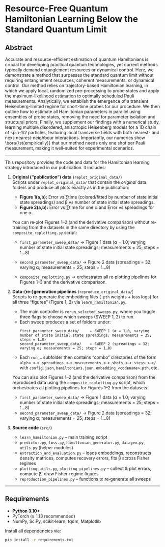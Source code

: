 # Resource-Free Quantum Hamiltonian Learning Below the Standard Quantum Limit

## Abstract

Accurate and resource-efficient estimation of quantum Hamiltonians is crucial for developing practical quantum technologies, yet current methods typically demand entanglement resources or dynamical control. Here, we demonstrate a method that surpasses the standard quantum limit without requiring entanglement resources, coherent measurements, or dynamical control. Our method relies on trajectory-based Hamiltonian learning, in which we apply local, randomized pre-processing to probe states and apply the maximum-likelihood estimation to optimally scheduled Pauli measurements. Analytically, we establish the emergence of a transient Heisenberg-limited regime for short-time probes for our procedure. We then outline how to estimate all Hamiltonian parameters in parallel using ensembles of probe states, removing the need for parameter isolation and structural priors. Finally, we supplement our findings with a numerical study, learning multiple disordered, anisotropic Heisenberg models for a 1D chain of spin-1/2 particles, featuring local transverse fields with both nearest- and next-nearest-neighbour interactions. Importantly, our numerics show \bora{\st{empirically}} that our method needs only one shot per Pauli measurement, making it well-suited for experimental scenarios.

---

This repository provides the code and data for the Hamiltonian learning strategy introduced in our publication. It includes:

1. **Original (“publication”) data** (`replot_original_data/`)  
   Scripts under `replot_original_data/` that contain the _original_ data folders and produce all plots exactly as in the publication:  
   - **Figure 1(a,b):** Error vs ∑time (colored/fitted by number of state initial state spreadings) and β vs number of state initial state spreadings.  
   - **Figure 2(a,b):** Error vs ∑time for one α and Error vs spreadings for one α.  

   You can re‐plot Figures 1–2 (and the derivative comparison) without re‐training from the datasets in the same directory by using the `composite_replotting.py` script:  
   - `first_parameter_sweep_data/` → Figure 1 data (α = 1.0; varying number of state initial state spreadings; measurements = 25; steps = 1…8)  
   - `second_parameter_sweep_data/` → Figure 2 data (spreadings = 32; varying α; measurements = 25; steps = 1…8)  

   - `composite_replotting.py` → orchestrates all re‐plotting pipelines for Figures 1–3 and the derivative comparison.

2. **Data‐(re-)generation pipelines** (`reproduce_original_data/`)  
   Scripts to re‐generate the embedding files (`.pth` weights + loss logs) for all three “figures” (Figure 1, 2) via `learn_hamiltonian.py`.  
   - The main controller is `rerun_selected_sweeps.py`, where you toggle three flags to choose which sweeps (SWEEP 1, 2) to run.  
   - Each sweep produces a set of folders under:
     ```
     first_parameter_sweep_data/     ← SWEEP 1 (α = 1.0, varying number of state initial state spreadings; measurements = 25; steps = 1…8)
     second_parameter_sweep_data/    ← SWEEP 2 (spreadings = 32; varying α; measurements = 25; steps = 1…8)
     ```
   - Each `run_…` subfolder then contains “combo” directories of the form  
     `alpha_<…>_spreadings_<…>_measurements_<…>_shots_<…>_steps_<…>/`  
     with `config.json`, `hamiltonians.json`, `embedding_<codename>.pth`, etc.

   You can also plot Figures 1–2 (and the derivative comparison) from the reproduced data using the `composite_replotting.py` script, which orchestrates all plotting pipelines for Figures 1–2 from the datasets:
   - `first_parameter_sweep_data/` → Figure 1 data (α = 1.0; varying number of state initial state spreadings; measurements = 25; steps = 1…8)  
   - `second_parameter_sweep_data/` → Figure 2 data (spreadings = 32; varying α; measurements = 25; steps = 1…8)  


3. **Source code** (`src/`)  
   - `learn_hamiltonian.py` – main training script  
   - `predictor.py`, `loss.py`, `hamiltonian_generator.py`, `datagen.py`, `utils.py` (helper modules)  
   - `extraction_and_evaluation.py` – loads embeddings, reconstructs density matrices, computes recovery errors, fits β across Fisher regimes  
   - `plotting_utils.py`, `plotting_pipelines.py` – collect & plot errors, compute β, draw Fisher‐regime figures  
   - `reproduction_pipelines.py` – functions to re‐generate all sweeps  

---

## Requirements

- **Python 3.10+**  
- PyTorch (≥ 1.13 recommended)  
- NumPy, SciPy, scikit‐learn, tqdm, Matplotlib  

Install all dependencies via:

```bash
pip install -r requirements.txt

